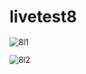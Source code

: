 # livetest8
![8l1](https://github.com/probirroy/livetest8/assets/9416408/900106a2-47ec-4772-9828-baab478bf532)

![8l2](https://github.com/probirroy/livetest8/assets/9416408/f43b8a6f-fda6-49c0-9034-b30bf407cae3)
